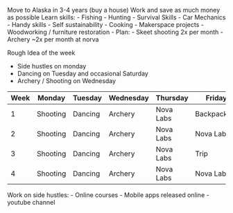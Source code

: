 Move to Alaska in 3-4 years (buy a house)
Work and save as much money as possible
Learn skills:
	- Fishing
	- Hunting
	- Survival Skills
	- Car Mechanics
	- Handy skills
	- Self sustainability
	- Cooking
	- Makerspace projects 
		- Woodworking / furniture restoration
	- Plan:
		- Skeet shooting 2x per month
		- Archery ~2x per month at norva


Rough Idea of the week
- Side hustles on monday
- Dancing on Tuesday and occasional Saturday
- Archery / Shooting on Wednesday

| Week    | Monday | Tuesday | Wednesday | Thursday | Friday | Saturday | Sunday |
| --- | ------ | ------- | --------- | -------- | ------ | -------- | ------ |
| 1    | Shooting       | Dancing        | Archery          | Nova Labs         | Backpacking       | Backpacking         | Backpacking       |
| 2    | Shooting       | Dancing        | Archery          | Nova Labs         | Nova Labs       | Dancing         |        |
| 3    | Shooting       | Dancing        | Archery          | Nova Labs         | Trip       | Trip         | Trip       |
| 4    | Shooting       | Dancing        | Archery          | Nova Labs         | Nova Labs       | Dancing         |        |






Work on side hustles:
	- Online courses
	- Mobile apps released online
	- youtube channel

